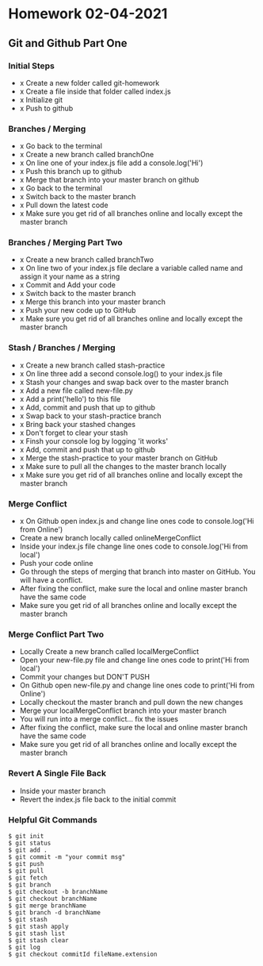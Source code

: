 # Homework 02-04-2021
## Git and Github Part One
### Initial Steps
- x Create a new folder called git-homework
- x Create a file inside that folder called index.js
- x Initialize git
- x Push to github
### Branches / Merging
- x Go back to the terminal
- x Create a new branch called branchOne
- x On line one of your index.js file add a console.log('Hi')
- x Push this branch up to github
- x Merge that branch into your master branch on github
- x Go back to the terminal
- x Switch back to the master branch
- x Pull down the latest code
- x Make sure you get rid of all branches online and locally except the master branch
### Branches / Merging Part Two
- x Create a new branch called branchTwo
- x On line two of your index.js file declare a variable called name and assign it your name as a string
- x Commit and Add your code
- x Switch back to the master branch
- x Merge this branch into your master branch
- x Push your new code up to GitHub
- x Make sure you get rid of all branches online and locally except the master branch
### Stash / Branches / Merging
- x Create a new branch called stash-practice
- x On line three add a second console.log() to your index.js file
- x Stash your changes and swap back over to the master branch
- x Add a new file called new-file.py
- x Add a print('hello') to this file
- x Add, commit and push that up to github
- x Swap back to your stash-practice branch
- x Bring back your stashed changes
- x Don't forget to clear your stash
- x Finsh your console log by logging 'it works'
- x Add, commit and push that up to github
- x Merge the stash-practice to your master branch on GitHub
- x Make sure to pull all the changes to the master branch locally
- x Make sure you get rid of all branches online and locally except the master branch
### Merge Conflict
- x On Github open index.js and change line ones code to console.log('Hi from Online')
- Create a new branch locally called onlineMergeConflict
- Inside your index.js file change line ones code to console.log('Hi from local')
- Push your code online
- Go through the steps of merging that branch into master on GitHub.  You will have a conflict.
- After fixing the conflict, make sure the local and online master branch have the same code
- Make sure you get rid of all branches online and locally except the master branch
### Merge Conflict Part Two
- Locally Create a new branch called localMergeConflict
- Open your new-file.py file and change line ones code to print('Hi from local')
- Commit your changes but DON'T PUSH
- On Github open new-file.py and change line ones code to print('Hi from Online')
- Locally checkout the master branch and pull down the new changes
- Merge your localMergeConflict branch into your master branch
- You will run into a merge conflict... fix the issues
- After fixing the conflict, make sure the local and online master branch have the same code
- Make sure you get rid of all branches online and locally except the master branch
### Revert A Single File Back
- Inside your master branch
- Revert the index.js file back to the initial commit
### Helpful Git Commands
```
$ git init
$ git status
$ git add .
$ git commit -m "your commit msg"
$ git push
$ git pull
$ git fetch
$ git branch
$ git checkout -b branchName
$ git checkout branchName
$ git merge branchName
$ git branch -d branchName
$ git stash
$ git stash apply
$ git stash list
$ git stash clear
$ git log
$ git checkout commitId fileName.extension
```